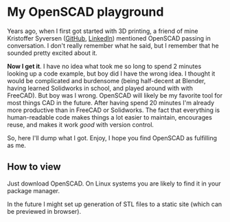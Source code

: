My OpenSCAD playground
======================

Years ago, when I first got started with 3D printing, a friend of mine Kristoffer Syversen ([GitHub](https://github.com/KristofferSyversen), [LinkedIn](https://www.linkedin.com/in/kristoffer-syversen-3198b8106/)) mentioned OpenSCAD passing in conversation. I don't really remember what he said, but I remember that he sounded pretty excited about it.

**Now I get it**. I have no idea what took me so long to spend 2 minutes looking up a code example, but boy did I have the wrong idea. I thought it would be complicated and burdensome (being half-decent at Blender, having learned Solidworks in school, and played around with with FreeCAD). But boy was I wrong. OpenSCAD will likely be my favorite tool for most things CAD in the future. After having spend 20 minutes I'm already more productive than in FreeCAD or Solidworks. The fact that everything is human-readable code makes things a lot easier to maintain, encourages reuse, and makes it work *good* with version control.

So, here I'll dump what I got. Enjoy, I hope you find OpenSCAD as fulfilling as me.


## How to view

Just download OpenSCAD. On Linux systems you are likely to find it in your package manager.

In the future I might set up generation of STL files to a static site (which can be previewed in browser).

